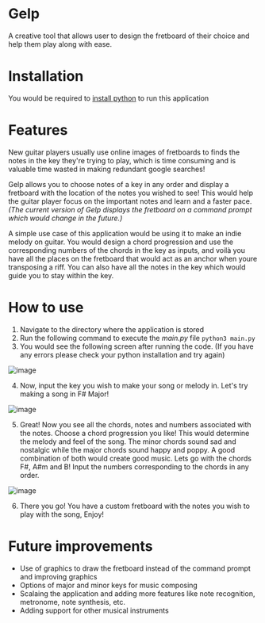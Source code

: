 # Gelp
A creative tool that allows user to design the fretboard of their choice and help them play along with ease.
# Installation
You would be required to [install python](https://www.python.org/downloads/) to run this application
# Features
New guitar players usually use online images of fretboards to finds the notes in the key they're trying to play, which is time consuming and is valuable time wasted in making redundant google searches!

Gelp allows you to choose notes of a key in any order and display a fretboard with the location of the notes you wished to see! This would help the guitar player focus on the important notes and learn and a faster pace. *(The current version of Gelp displays the fretboard on a command prompt which would change in the future.)*

A simple use case of this application would be using it to make an indie melody on guitar. You would design a chord progression and use the corresponding numbers of the chords in the key as inputs, and voilà you have all the places on the fretboard that would act as an anchor when youre transposing a riff. You can also have all the notes in the key which would guide you to stay within the key.

# How to use
1. Navigate to the directory where the application is stored
2. Run the following command to execute the *main.py* file
```python3 main.py```
3. You would see the following screen after running the code. (If you have any errors please check your python installation and try again)

![image](https://user-images.githubusercontent.com/48922638/149992089-48151f70-261e-43d9-a8a5-c0618e453a0c.png)

4. Now, input the key you wish to make your song or melody in. Let's try making a song in F# Major!

![image](https://user-images.githubusercontent.com/48922638/149992420-3aea7dc6-c333-4cae-9c65-44af4507f40d.png)

5. Great! Now you see all the chords, notes and numbers associated with the notes. Choose a chord progression you like! This would determine the melody and feel of the song. The minor chords sound sad and nostalgic while the major chords sound happy and poppy. A good combination of both would create good music. Lets go with the chords F#, A#m and B! Input the numbers corresponding to the chords in any order.

![image](https://user-images.githubusercontent.com/48922638/149993311-9729ea63-ed81-428e-92b1-f6e4ffa4b55b.png)

6. There you go! You have a custom fretboard with the notes you wish to play with the song, Enjoy!

# Future improvements

* Use of graphics to draw the fretboard instead of the command prompt and improving graphics
* Options of major and minor keys for music composing
* Scalaing the application and adding more features like note recognition, metronome, note synthesis, etc.
* Adding support for other musical instruments

